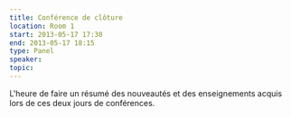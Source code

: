 ```yaml
---
title: Conférence de clôture
location: Room 1
start: 2013-05-17 17:30
end: 2013-05-17 18:15
type: Panel
speaker: 
topic: 
---
```


L'heure de faire un résumé des nouveautés et des enseignements acquis lors de ces deux jours de conférences.